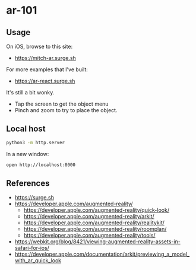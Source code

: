 ar-101
==

## Usage

On iOS, browse to this site:

* https://mitch-ar.surge.sh

For more examples that I've built:

* https://ar-react.surge.sh

It's still a bit wonky.

* Tap the screen to get the object menu
* Pinch and zoom to try to place the object.

## Local host

```sh
python3 -m http.server
```

In a new window:

```sh
open http://localhost:8000
```

## References

* https://surge.sh
* https://developer.apple.com/augmented-reality/
  * https://developer.apple.com/augmented-reality/quick-look/
  * https://developer.apple.com/augmented-reality/arkit/
  * https://developer.apple.com/augmented-reality/realitykit/
  * https://developer.apple.com/augmented-reality/roomplan/
  * https://developer.apple.com/augmented-reality/tools/
* https://webkit.org/blog/8421/viewing-augmented-reality-assets-in-safari-for-ios/
* https://developer.apple.com/documentation/arkit/previewing_a_model_with_ar_quick_look
